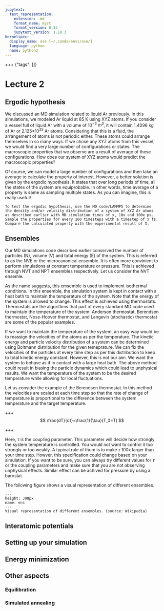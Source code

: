 ```yaml
---
jupytext:
  text_representation:
    extension: .md
    format_name: myst
    format_version: 0.13
    jupytext_version: 1.10.3
kernelspec:
  display_name: ase [~/.conda/envs/ase/]
  language: python
  name: python3
---
```


+++ {"tags": []}

Lecture 2
=========
## Ergodic hypothesis

We discussed an MD simulation related to liquid Ar previously. In this simulations, we modeled Ar liquid at 85 K using XYZ atoms. If you consider a
vessel full of liquid Ar with a volume of 10$^{-3}$ $m^3$, it will contain 1.4096 kg of Ar or 2.125*10$^{25}$ Ar atoms. Considering that this is a fluid,
the arrangement of atoms is not periodic either. These atoms could arrange themselves in so many ways. If we chose any XYZ atoms from this vessel, 
we would find a very large number of configurations or states. The macroscopic properties that we observe are a result of average of these configurations.
How does our system of XYZ atoms would predict the macroscopic properties? 

Of course, we can model a large number of configurations and then take an average to calculate the property of interest.
However, a better solution is given by the ergodic hypothesis. It states that over long periods of time, all the states of 
the system are equiprobable. In other words, time average of a property is same as sampling multiple states. As you can imagine, this is 
really useful!

```{admonition} Exercise x
To test the ergodic hypothesis, use the MD code/LAMMPS to determine the density and/or velocity distribution of a system of XYZ Ar atoms
as described earlier with MD simulation times of x, 10x and 100x ps. Sample the properties for every 100 timesteps with a timestep of x fs.
Compare the calculated property with the experimental result of X.  
```

 
## Ensembles

Our MD simulations code described earlier conserved the number of particles (N), volume (V) and total energy (E) of the system. This is referred to 
as the NVE or the microcanonical ensemble. It is often more convinient to perform simulations at constant temperature or pressure. This is achieved through
NVT and NPT ensembles respectively. Let us consider the NVT ensemle.

As the name suggests, this emsemble is used to implement isothermal conditions. In this ensemble, the simulation system is kept in contact
 with a heat bath to maintain the temperature of the system. Note that the energy of the system is allowed to change. This effect is achieved using 
thermostats. Thermostats are the algorithms that part of every standard MD code used to maintain the temperature of the system. Anderson thermostat,
 Berendsen thermostat, Nose-Hoover thermostat, and Langevin (stochastic) thermostat are some of the popular examples. 

If we want to maintain the temperature of the system, an easy way would be to reassign the velocities of the atoms as per the temperature. The kinetic
 energy and particle velocity distribution of a system can be determined using Boltmann distribution for the given temeprature. We can fix the velocities
of the particles at every time step as per this distribution to keep to total kinetic energy constant. However, this is not our aim. We want the system 
to behave as if in contact with a large heat bath. The above method could result in biasing the particle dynamics which could lead to unphysical results.
We want the temperature of the system to be the desired temperature while allowing for local fluctuations.

Let us consider the example of the Berendsen thermostat. In this method the velocities are scaled at each time step so that the rate of 
change of temperature is proportional to the difference between the system temperature and the target temperature.    

+++
$$
\frac{dT}{dt}=\frac{1}{\tau}(T_0=T)
$$

+++

Here, $\tau$ is the coupling parameter. This parameter will decide how strongly the system temperature is controlled. You would not want to control it too
strongly or too weakly. A typical rule of thum is to make $\tau$ 100x larger than your time step. Howver, this specification could change based on 
your simulation. If you want to be sure, you can always try different values for $\tau$ or the coupling parameters and make sure that you are not
observing unphysical effects. Similar effect can be achived for pressure by using a barostat. 

The following figure shows a visual representation of different ensembles.

```{figure} ./images/Statistical_Ensembles.png
---
height: 300px
name: ens
---
Visual representation of different ensembles. (source: Wikipedia)
```

## Interatomic potentials
## Setting up your simulation
## Energy minimization
## Other aspects
### Equilibration
### Simulated annealing



